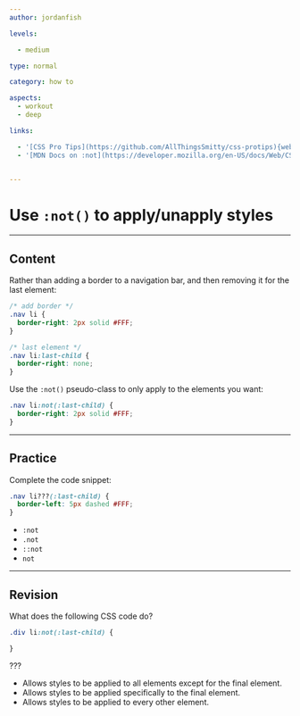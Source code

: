 ```yaml
---
author: jordanfish

levels:

  - medium

type: normal

category: how to

aspects:
  - workout
  - deep

links:

  - '[CSS Pro Tips](https://github.com/AllThingsSmitty/css-protips){website}'
  - '[MDN Docs on :not](https://developer.mozilla.org/en-US/docs/Web/CSS/:not){documentation}'


---
```


# Use `:not()` to apply/unapply styles

---
## Content

Rather than adding a border to a navigation bar, and then removing it for the last element:

```css
/* add border */
.nav li {
  border-right: 2px solid #FFF;
}

/* last element */
.nav li:last-child {
  border-right: none;
}
```
Use the `:not()` pseudo-class to only apply to the elements you want:

```css
.nav li:not(:last-child) {
  border-right: 2px solid #FFF;
}
```

---
## Practice

Complete the code snippet:

```css
.nav li???(:last-child) {
  border-left: 5px dashed #FFF;
}
```

* `:not`
* `.not`
* `::not`
* `not`

---
## Revision

What does the following CSS code do?
```css
.div li:not(:last-child) {

}
```
???

* Allows styles to be applied to all elements except for the final element.
* Allows styles to be applied specifically to the final element.
* Allows styles to be applied to every other element.
